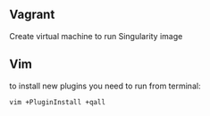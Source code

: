 ## Vagrant
Create virtual machine to run Singularity image

## Vim
to install new plugins you need to run from terminal:

`vim +PluginInstall +qall`
